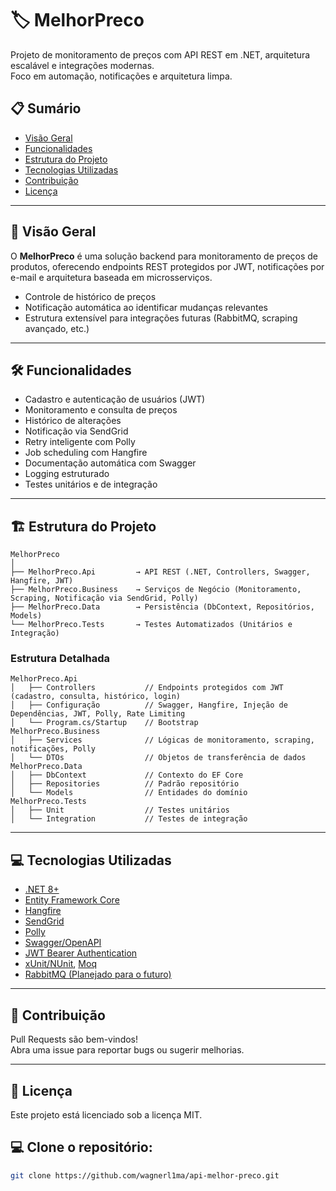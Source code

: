 # 🏷️ MelhorPreco

Projeto de monitoramento de preços com API REST em .NET, arquitetura escalável e integrações modernas.  
Foco em automação, notificações e arquitetura limpa.

## 📋 Sumário

- [Visão Geral](#visão-geral)
- [Funcionalidades](#funcionalidades)
- [Estrutura do Projeto](#estrutura-do-projeto)
- [Tecnologias Utilizadas](#tecnologias-utilizadas)
- [Contribuição](#contribuição)
- [Licença](#licença)

---

## 🚀 Visão Geral

O **MelhorPreco** é uma solução backend para monitoramento de preços de produtos, oferecendo endpoints REST protegidos por JWT, notificações por e-mail e arquitetura baseada em microsserviços.

- Controle de histórico de preços
- Notificação automática ao identificar mudanças relevantes
- Estrutura extensível para integrações futuras (RabbitMQ, scraping avançado, etc.)

---

## 🛠️ Funcionalidades

- Cadastro e autenticação de usuários (JWT)
- Monitoramento e consulta de preços
- Histórico de alterações
- Notificação via SendGrid
- Retry inteligente com Polly
- Job scheduling com Hangfire
- Documentação automática com Swagger
- Logging estruturado
- Testes unitários e de integração

---

## 🏗️ Estrutura do Projeto

```text
MelhorPreco
│
├── MelhorPreco.Api         → API REST (.NET, Controllers, Swagger, Hangfire, JWT)
├── MelhorPreco.Business    → Serviços de Negócio (Monitoramento, Scraping, Notificação via SendGrid, Polly)
├── MelhorPreco.Data        → Persistência (DbContext, Repositórios, Models)
└── MelhorPreco.Tests       → Testes Automatizados (Unitários e Integração)
```

### Estrutura Detalhada

```text
MelhorPreco.Api
│   ├── Controllers           // Endpoints protegidos com JWT (cadastro, consulta, histórico, login)
│   ├── Configuração          // Swagger, Hangfire, Injeção de Dependências, JWT, Polly, Rate Limiting
│   └── Program.cs/Startup    // Bootstrap
MelhorPreco.Business
│   ├── Services              // Lógicas de monitoramento, scraping, notificações, Polly
│   └── DTOs                  // Objetos de transferência de dados
MelhorPreco.Data
│   ├── DbContext             // Contexto do EF Core
│   ├── Repositories          // Padrão repositório
│   └── Models                // Entidades do domínio
MelhorPreco.Tests
│   ├── Unit                  // Testes unitários
│   └── Integration           // Testes de integração
```

---

## 💻 Tecnologias Utilizadas

- [.NET 8+](https://dotnet.microsoft.com/)
- [Entity Framework Core](https://docs.microsoft.com/ef/core/)
- [Hangfire](https://www.hangfire.io/)
- [SendGrid](https://sendgrid.com/)
- [Polly](https://github.com/App-vNext/Polly)
- [Swagger/OpenAPI](https://swagger.io/)
- [JWT Bearer Authentication](https://jwt.io/)
- [xUnit/NUnit](https://xunit.net/), [Moq](https://github.com/moq/moq4)
- [RabbitMQ (Planejado para o futuro)](https://www.rabbitmq.com/)

---

## 🤝 Contribuição

Pull Requests são bem-vindos!  
Abra uma issue para reportar bugs ou sugerir melhorias.

---

## 📜 Licença

Este projeto está licenciado sob a licença MIT.

## 💻 Clone o repositório:
```bash
git clone https://github.com/wagnerl1ma/api-melhor-preco.git
```
